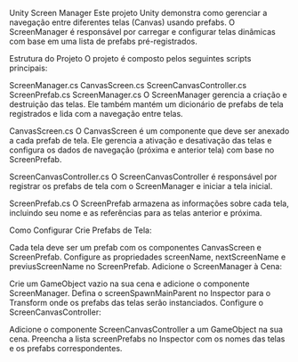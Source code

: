 Unity Screen Manager
Este projeto Unity demonstra como gerenciar a navegação entre diferentes telas (Canvas) usando prefabs. O ScreenManager é responsável por carregar e configurar telas dinâmicas com base em uma lista de prefabs pré-registrados.

Estrutura do Projeto
O projeto é composto pelos seguintes scripts principais:

ScreenManager.cs
CanvasScreen.cs
ScreenCanvasController.cs
ScreenPrefab.cs
ScreenManager.cs
O ScreenManager gerencia a criação e destruição das telas. Ele também mantém um dicionário de prefabs de tela registrados e lida com a navegação entre telas.

CanvasScreen.cs
O CanvasScreen é um componente que deve ser anexado a cada prefab de tela. Ele gerencia a ativação e desativação das telas e configura os dados de navegação (próxima e anterior tela) com base no ScreenPrefab.

ScreenCanvasController.cs
O ScreenCanvasController é responsável por registrar os prefabs de tela com o ScreenManager e iniciar a tela inicial.

ScreenPrefab.cs
O ScreenPrefab armazena as informações sobre cada tela, incluindo seu nome e as referências para as telas anterior e próxima.

Como Configurar
Crie Prefabs de Tela:

Cada tela deve ser um prefab com os componentes CanvasScreen e ScreenPrefab.
Configure as propriedades screenName, nextScreenName e previusScreenName no ScreenPrefab.
Adicione o ScreenManager à Cena:

Crie um GameObject vazio na sua cena e adicione o componente ScreenManager.
Defina o screenSpawnMainParent no Inspector para o Transform onde os prefabs das telas serão instanciados.
Configure o ScreenCanvasController:

Adicione o componente ScreenCanvasController a um GameObject na sua cena.
Preencha a lista screenPrefabs no Inspector com os nomes das telas e os prefabs correspondentes.
